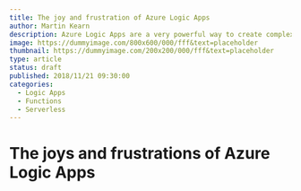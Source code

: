 ```yaml
---
title: The joy and frustration of Azure Logic Apps
author: Martin Kearn
description: Azure Logic Apps are a very powerful way to create complex no-code workflows which can integrate many different cloud services. They are very powerful but also very frustrating to get to grips with, especially if you are a newbie. This article covers some of my learnings and recommendations for getting the best out of Azure Logic Apps with Azure Functions
image: https://dummyimage.com/800x600/000/fff&text=placeholder
thumbnail: https://dummyimage.com/200x200/000/fff&text=placeholder
type: article
status: draft
published: 2018/11/21 09:30:00
categories: 
  - Logic Apps
  - Functions
  - Serverless
---
```


# The joys and frustrations of Azure Logic Apps